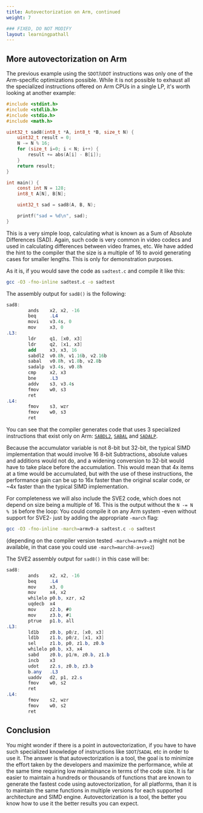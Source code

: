 ```yaml
---
title: Autovectorization on Arm, continued
weight: 7

### FIXED, DO NOT MODIFY
layout: learningpathall
---
```


## More autovectorization on Arm

The previous example using the `SDOT`/`UDOT` instructions was only one of the Arm-specific optimizations possible.
While it is not possible to exhaust all the specialized instructions offered on Arm CPUs in a single LP, it's worth looking at another example:

```C
#include <stdint.h>
#include <stdlib.h>
#include <stdio.h>
#include <math.h>

uint32_t sad8(int8_t *A, int8_t *B, size_t N) {
    uint32_t result = 0;
    N -= N % 16;
    for (size_t i=0; i < N; i++) {
        result += abs(A[i] - B[i]);
    }
    return result;
}

int main() {
    const int N = 128;
    int8_t A[N], B[N];

    uint32_t sad = sad8(A, B, N);

    printf("sad = %d\n", sad);
}
```

This is a very simple loop, calculating what is known as a Sum of Absolute Differences (SAD). Again, such code is very common in video codecs and used in calculating differences between video frames, etc.
We have added the hint to the compiler that the size is a multiple of 16 to avoid generating cases for smaller lengths. This is only for demonstration purposes.

As it is, if you would save the code as `sadtest.c` and compile it like this:

```bash
gcc -O3 -fno-inline sadtest.c -o sadtest
```

The assembly output for `sad8()` is the following:

```as
sad8:
        ands    x2, x2, -16
        beq     .L4
        movi    v3.4s, 0
        mov     x3, 0
.L3:
        ldr     q1, [x0, x3]
        ldr     q2, [x1, x3]
        add     x3, x3, 16
        sabdl2  v0.8h, v1.16b, v2.16b
        sabal   v0.8h, v1.8b, v2.8b
        sadalp  v3.4s, v0.8h
        cmp     x2, x3
        bne     .L3
        addv    s3, v3.4s
        fmov    w0, s3
        ret
.L4:
        fmov    s3, wzr
        fmov    w0, s3
        ret
```

 You can see that the compiler generates code that uses 3 specialized instructions that exist only on Arm: [`SABDL2`](https://developer.arm.com/documentation/ddi0596/2021-03/SIMD-FP-Instructions/SABDL--SABDL2--Signed-Absolute-Difference-Long-?lang=en), [`SABAL`](https://developer.arm.com/documentation/ddi0596/2021-03/SIMD-FP-Instructions/SABAL--SABAL2--Signed-Absolute-difference-and-Accumulate-Long-?lang=en) and [`SADALP`](https://developer.arm.com/documentation/ddi0596/2021-03/SIMD-FP-Instructions/SADALP--Signed-Add-and-Accumulate-Long-Pairwise-?lang=en).

 Because the accumulator variable is not 8-bit but 32-bit, the typical SIMD implementation that would involve 16 8-bit Subtractions, absolute values and additions would not do, and a widening conversion to 32-bit would have to take place before the accumulation. This would mean that 4x items at a time would be accumulated, but with the use of these instructions, the performance gain can be up to 16x faster than the original scalar code, or ~4x faster than the typical SIMD implementation.

For completeness we will also include the SVE2 code, which does not depend on size being a multiple of 16. This is the output without the `N -= N % 16` before the loop:
You could compile it on any Arm system -even without support for SVE2- just by adding the appropriate `-march` flag:

```bash
gcc -O3 -fno-inline -march=armv9-a sadtest.c -o sadtest
```

(depending on the compiler version tested `-march=armv9-a` might not be available, in that case you could use `-march=march8-a+sve2`)

The SVE2 assembly output for `sad8()` in this case will be:

```as
sad8:
        ands    x2, x2, -16
        beq     .L4
        mov     x3, 0
        mov     x4, x2
        whilelo p0.b, xzr, x2
        uqdecb  x4
        mov     z2.b, #0
        mov     z3.b, #1
        ptrue   p1.b, all
.L3:
        ld1b    z0.b, p0/z, [x0, x3]
        ld1b    z1.b, p0/z, [x1, x3]
        sel     z1.b, p0, z1.b, z0.b
        whilelo p0.b, x3, x4
        sabd    z0.b, p1/m, z0.b, z1.b
        incb    x3
        udot    z2.s, z0.b, z3.b
        b.any   .L3
        uaddv   d2, p1, z2.s
        fmov    w0, s2
        ret
.L4:
        fmov    s2, wzr
        fmov    w0, s2
        ret
```

## Conclusion

You might wonder if there is a point in autovectorization, if you have to have such specialized knowledge of instructions like `SDOT`/`SADAL` etc in order to use it. The answer is that autovectorization is a tool, the goal is to minimize the effort taken by the developers and maximize the performance, while at the same time requiring low maintainance in terms of the code size. It is far easier to maintain a hundreds or thousands of functions that are known to generate the fastest code using autovectorization, for all platforms, than it is to maintain the same functions in multiple versions for each supported architecture and SIMD engine. Autovectorization is a tool, the better you know how to use it the better results you can expect.


